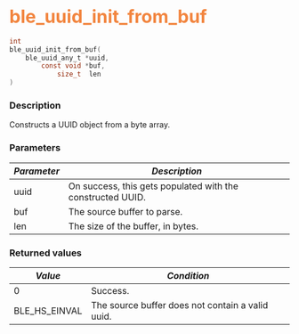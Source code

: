 ## <font color="#F2853F" style="font-size:24pt">ble\_uuid\_init\_from\_buf</font>

```c
int
ble_uuid_init_from_buf(
    ble_uuid_any_t *uuid,
        const void *buf,
            size_t  len
)
```

### Description

Constructs a UUID object from a byte array.

### Parameters

| *Parameter* | *Description* |
|-------------|---------------|
| uuid | On success, this gets populated with the constructed UUID. |
| buf | The source buffer to parse. |
| len | The size of the buffer, in bytes. |

### Returned values

| *Value* | *Condition* |
|---------|-------------|
| 0 | Success. |
| BLE\_HS\_EINVAL | The source buffer does not contain a valid uuid. |
